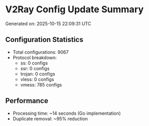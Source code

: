 # V2Ray Config Update Summary
Generated on: 2025-10-15 22:09:31 UTC

## Configuration Statistics
- Total configurations: 9067
- Protocol breakdown:
  - ss: 0 configs
  - ssr: 0 configs
  - trojan: 0 configs
  - vless: 0 configs
  - vmess: 785 configs

## Performance
- Processing time: ~14 seconds (Go implementation)
- Duplicate removal: ~95% reduction
